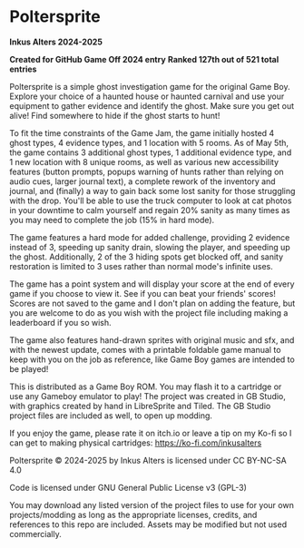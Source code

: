 # Poltersprite

**Inkus Alters 2024-2025**

**Created for GitHub Game Off 2024 entry**
**Ranked 127th out of 521 total entries**

Poltersprite is a simple ghost investigation game for the original Game Boy.
Explore your choice of a haunted house or haunted carnival and use your equipment to gather evidence and identify the ghost.
Make sure you get out alive! Find somewhere to hide if the ghost starts to hunt!

To fit the time constraints of the Game Jam, the game initially hosted 4 ghost types, 4 evidence types, and 1 location with 5 rooms. As of May 5th, the game contains 3 additional ghost types, 1 additional evidence type, and 1 new location with 8 unique rooms, as well as various new accessibility features (button prompts, popups warning of hunts rather than relying on audio cues, larger journal text), a complete rework of the inventory and journal, and (finally) a way to gain back some lost sanity for those struggling with the drop. You'll be able to use the truck computer to look at cat photos in your downtime to calm yourself and regain 20% sanity as many times as you may need to complete the job (15% in hard mode).

The game features a hard mode for added challenge, providing 2 evidence instead of 3, speeding up sanity drain, slowing the player, and speeding up the ghost. Additionally, 2 of the 3 hiding spots get blocked off, and sanity restoration is limited to 3 uses rather than normal mode's infinite uses.

The game has a point system and will display your score at the end of every game if you choose to view it. See if you can beat your friends' scores! Scores are not saved to the game and I don't plan on adding the feature, but you are welcome to do as you wish with the project file including making a leaderboard if you so wish.

The game also features hand-drawn sprites with original music and sfx, and with the newest update, comes with a printable foldable game manual to keep with you on the job as reference, like Game Boy games are intended to be played!

This is distributed as a Game Boy ROM. You may flash it to a cartridge or use any Gameboy emulator to play!
The project was created in GB Studio, with graphics created by hand in LibreSprite and Tiled.
The GB Studio project files are included as well, to open up modding. 

If you enjoy the game, please rate it on itch.io or leave a tip on my Ko-fi so I can get to making physical cartridges: https://ko-fi.com/inkusalters

Poltersprite © 2024-2025 by Inkus Alters is licensed under CC BY-NC-SA 4.0

Code is licensed under GNU General Public License v3 (GPL-3)

You may download any listed version of the project files to use for your own projects/modding as long as the appropriate licenses, credits, and references to this repo are included. Assets may be modified but not used commercially.
